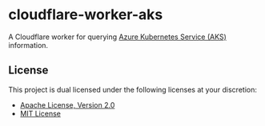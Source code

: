 # cloudflare-worker-aks

A Cloudflare worker for querying [Azure Kubernetes Service (AKS)](https://azure.microsoft.com/en-gb/services/kubernetes-service/)
information.

## License

This project is dual licensed under the following licenses at your discretion:

- [Apache License, Version 2.0](LICENSE-APACHE)
- [MIT License](LICENSE-MIT)
